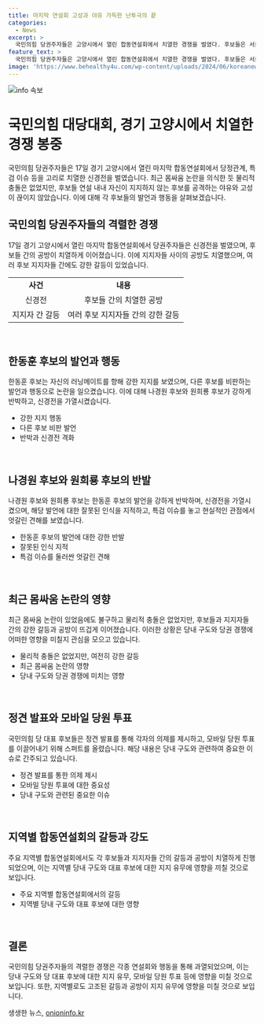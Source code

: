 ```yaml
---
title: 마지막 연설회 고성과 야유 가득한 난투극의 끝
categories:
  - News
excerpt: >
  국민의힘 당권주자들은 고양시에서 열린 합동연설회에서 치열한 경쟁을 벌였다. 후보들은 서로를 비판하고 지지자들도 강한 야유와 고성으로 신경전을 벌였다. 한동훈 후보의 관련 발언에 대한 논란도 이어졌다. 모바일 당원 투표를 앞둔 이 시점에서 당권 경쟁은 뜨겁게 치열해지고 있으며, 후보들은 정말로 클릭하고 싶은 주요 이슈들에 대해 논의했다.
feature_text: >
  국민의힘 당권주자들은 고양시에서 열린 합동연설회에서 치열한 경쟁을 벌였다. 후보들은 서로를 비판하고 지지자들도 강한 야유와 고성으로 신경전을 벌였다. 한동훈 후보의 관련 발언에 대한 논란도 이어졌다. 모바일 당원 투표를 앞둔 이 시점에서 당권 경쟁은 뜨겁게 치열해지고 있으며, 후보들은 정말로 클릭하고 싶은 주요 이슈들에 대해 논의했다.
image: 'https://www.behealthy4u.com/wp-content/uploads/2024/06/koreanews.jpg'
---
```


<p><img src="https://www.behealthy4u.com/wp-content/uploads/2024/06/koreanews.jpg" alt="info 속보" /></p>

<h1>국민의힘 대당대회, 경기 고양시에서 치열한 경쟁 봉중</h1>

<p data-ke-size="size16">국민의힘 당권주자들은 17일 경기 고양시에서 열린 마지막 합동연설회에서 당정관계, 특검 이슈 등을 고리로 치열한 신경전을 벌였습니다. 최근 몸싸움 논란을 의식한 듯 물리적 충돌은 없었지만, 후보들 연설 내내 자신이 지지하지 않는 후보를 공격하는 야유와 고성이 끊이지 않았습니다. 이에 대해 각 후보들의 발언과 행동을 살펴보겠습니다.</p>

<h2 data-ke-size="size26">국민의힘 당권주자들의 격렬한 경쟁</h2>

<p data-ke-size="size16">17일 경기 고양시에서 열린 마지막 합동연설회에서 당권주자들은 신경전을 벌였으며, 후보들 간의 공방이 치열하게 이어졌습니다. 이에 지지자들 사이의 공방도 치열했으며, 여러 후보 지지자들 간에도 강한 갈등이 있었습니다.</p>

<table>
  <tbody>
    <tr>
      <td style="text-align: center; height: 17px;"><b>사건</b></td>
      <td style="text-align: center; height: 17px;"><b>내용</b></td>
    </tr>
    <tr>
      <td style="text-align: center; height: 17px;">신경전</td>
      <td style="text-align: center; height: 17px;">후보들 간의 치열한 공방</td>
    </tr>
    <tr>
      <td style="text-align: center; height: 17px;">지지자 간 갈등</td>
      <td style="text-align: center; height: 17px;">여러 후보 지지자들 간의 강한 갈등</td>
    </tr>
  </tbody>
</table>

<p data-ke-size="size16">&nbsp;</p>

<h2 data-ke-size="size26">한동훈 후보의 발언과 행동</h2>

<p data-ke-size="size16">한동훈 후보는 자신의 러닝메이트를 향해 강한 지지를 보였으며, 다른 후보를 비판하는 발언과 행동으로 논란을 일으켰습니다. 이에 대해 나경원 후보와 원희룡 후보가 강하게 반박하고, 신경전을 가열시켰습니다.</p>

<ul>
  <li>강한 지지 행동</li>
  <li>다른 후보 비판 발언</li>
  <li>반박과 신경전 격화</li>
</ul>

<p data-ke-size="size16">&nbsp;</p>

<h2 data-ke-size="size26">나경원 후보와 원희룡 후보의 반발</h2>

<p data-ke-size="size16">나경원 후보와 원희룡 후보는 한동훈 후보의 발언을 강하게 반박하며, 신경전을 가열시켰으며, 해당 발언에 대한 잘못된 인식을 지적하고, 특검 이슈를 놓고 현실적인 관점에서 엇갈린 견해를 보였습니다.</p>

<ul>
  <li>한동훈 후보의 발언에 대한 강한 반발</li>
  <li>잘못된 인식 지적</li>
  <li>특검 이슈를 둘러싼 엇갈린 견해</li>
</ul>

<p data-ke-size="size16">&nbsp;</p>

<h2 data-ke-size="size26">최근 몸싸움 논란의 영향</h2>

<p data-ke-size="size16">최근 몸싸움 논란이 있었음에도 불구하고 물리적 충돌은 없었지만, 후보들과 지지자들 간의 강한 갈등과 공방이 뜨겁게 이어졌습니다. 이러한 상황은 당내 구도와 당권 경쟁에 어떠한 영향을 미칠지 관심을 모으고 있습니다.</p>

<ul>
  <li>물리적 충돌은 없었지만, 여전히 강한 갈등</li>
  <li>최근 몸싸움 논란의 영향</li>
  <li>당내 구도와 당권 경쟁에 미치는 영향</li>
</ul>

<p data-ke-size="size16">&nbsp;</p>

<h2 data-ke-size="size26">정견 발표와 모바일 당원 투표</h2>

<p data-ke-size="size16">국민의힘 당 대표 후보들은 정견 발표를 통해 각자의 의제를 제시하고, 모바일 당원 투표를 이끌어내기 위해 스퍼트를 올렸습니다. 해당 내용은 당내 구도와 관련하여 중요한 이슈로 간주되고 있습니다.</p>

<ul>
  <li>정견 발표를 통한 의제 제시</li>
  <li>모바일 당원 투표에 대한 중요성</li>
  <li>당내 구도와 관련된 중요한 이슈</li>
</ul>

<p data-ke-size="size16">&nbsp;</p>

<h2 data-ke-size="size26">지역별 합동연설회의 갈등과 강도</h2>

<p data-ke-size="size16">주요 지역별 합동연설회에서도 각 후보들과 지지자들 간의 갈등과 공방이 치열하게 진행되었으며, 이는 지역별 당내 구도와 대표 후보에 대한 지지 유무에 영향을 끼칠 것으로 보입니다.</p>

<ul>
  <li>주요 지역별 합동연설회에서의 갈등</li>
  <li>지역별 당내 구도와 대표 후보에 대한 영향</li>
</ul>

<p data-ke-size="size16">&nbsp;</p>

<h2 data-ke-size="size26">결론</h2>

<p data-ke-size="size16">국민의힘 당권주자들의 격렬한 경쟁은 각종 연설회와 행동을 통해 과열되었으며, 이는 당내 구도와 당 대표 후보에 대한 지지 유무, 모바일 당원 투표 등에 영향을 미칠 것으로 보입니다. 또한, 지역별로도 고조된 갈등과 공방이 지지 유무에 영향을 미칠 것으로 보입니다.</p>
생생한 뉴스, <a href="https://onioninfo.kr" rel="dofollow">onioninfo.kr</a>


